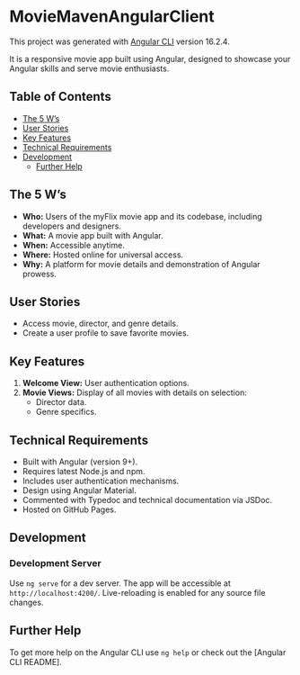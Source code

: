 # MovieMavenAngularClient

This project was generated with [Angular CLI](https://github.com/angular/angular-cli) version 16.2.4.

It is a responsive movie app built using Angular, designed to showcase your Angular skills and serve movie enthusiasts.

## Table of Contents
- [The 5 W’s](#the-5-ws)
- [User Stories](#user-stories)
- [Key Features](#key-features)
- [Technical Requirements](#technical-requirements)
- [Development](#development)
  - [Further Help](#further-help)

## The 5 W’s
* **Who:** Users of the myFlix movie app and its codebase, including developers and designers.
* **What:** A movie app built with Angular.
* **When:** Accessible anytime.
* **Where:** Hosted online for universal access.
* **Why:** A platform for movie details and demonstration of Angular prowess.

## User Stories
* Access movie, director, and genre details.
* Create a user profile to save favorite movies.

## Key Features
1. **Welcome View:** User authentication options.
2. **Movie Views:** Display of all movies with details on selection:
   * Director data.
   * Genre specifics.

## Technical Requirements
* Built with Angular (version 9+).
* Requires latest Node.js and npm.
* Includes user authentication mechanisms.
* Design using Angular Material.
* Commented with Typedoc and technical documentation via JSDoc.
* Hosted on GitHub Pages.

## Development

### Development Server

Use `ng serve` for a dev server. The app will be accessible at `http://localhost:4200/`. Live-reloading is enabled for any source file changes.

## Further Help

To get more help on the Angular CLI use `ng help` or check out the [Angular CLI README].